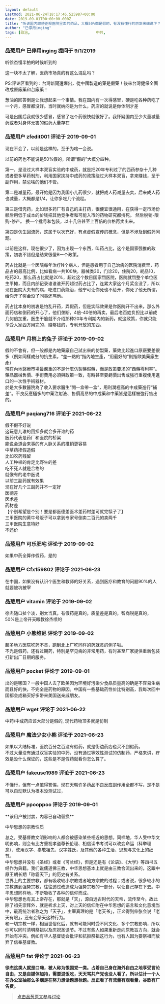 ```yaml
---
layout: default
Lastmod: 2021-06-24T18:17:46.525987+00:00
date: 2019-09-01T00:00:00.000Z
title: "听说国内即使正规医院里面的药品，大概50%都是假的，有没有懂行的朋友来细说下？"
author: "已停用inging"
tags: [政治,								中共,								中国]
---
```



### 品葱用户 **已停用inging** 提问于 9/1/2019
    
听徐杰慢半拍的时候听到的  
  
这一块不太了解，医药市场真的有这么混乱吗？  
  
PS:评论区看到的：台灣新聞還爆出，從中國製造的藥是假藥！後來台灣健保全面改成原廠藥和台廠藥！  
  
葱油的回答倒是让我想起来一个事情。我在国内有一次得感冒，硬是吃各种药吃了一个月，感冒都没好。当时就纳闷是为什么，药店的就说是你体制才差  
  
可是出国后我就很少感冒，感冒了吃个药很快就很好了。我怀疑国内至少大量减量药或者对身体无害的假药大量存在
    
                

### 品葱用户 **zfedit001** 评论于 2019-09-01
        
现在不会了，以前是这样的，至于为啥一会说。  
  
以前的药也不能说是50%假的，所谓“假的”大概分四种。  
  
第一，是没过大样本双盲实验的中成药，就是把20年专利过了的西药参杂十几种或者更多草药制剂，利用国家扶持中成药的政策绕过大样本双盲，拿来赚钱，至于副作用，禁忌啥的他们不管。  
  
第二是减量药，最开始是因为我国小儿药很少，就把成人药减量去卖，后来成人药也减量，大概都是1/4，让你多吃几个流程。  
  
第三是借壳药，比如很多药厂有自己的主打药，很便宜很通用，在获得一定市场份额后用低于成本的价钱把其他竞争者和可能入市的药物研究都挤死。 然后脱销-限购-停产。 换一个批号和包装，以十几倍甚至上百倍的价格再卖出来。  
  
第四是仿生回流药，这属于以次充好，有点虚假宣传的概念，但是不涉及到假药问题。  
  
以前是这样，现在很少了，因为出现一个东西，叫药占比，这个是国家强推的政策，初衷不错但是结果很傻B一个政策。  
  
药占比就是一个医院每年治疗N个病人，但是患者用于自己治病的医院消费里，药品占的最高比例，比如看病一共100块，器械类30，门诊20，住院20，耗品10，吃药20，那么药占比就是20%，超过这个数目国家罚医院，医院就罚整个单位医生平摊，而且内部记录谁谁谁开药超过药占比了，连累大家这个月奖金没了，所以现在医院大夫有的病，吃进口药能治，他宁可让你死也不给开，你死了他无所谓，给你开了奖金没了同事还骂他。  
  
药占比本身的初衷是怕乱开药，弄假药，但是实际效果是你医院开不出来，那么外面药店和倒药的开心了，他们垄断，4倍-40倍的再卖，最后老百姓负担比以前成几何倍加重，医生干脆就不介绍那种20年专利期内的新药，就这政策，你就只能享受人家西方用完的，赚够钱的，专利开放的东西。
        
                

### 品葱用户 **月梢上的兔子** 评论于 2019-09-02
        
假的不會有，但一般都是內地藥廠自己試出來的仿製藥，藥效比起進口原廠要差很多（例如同樣成分的抗生素，“差一點的”指內地生產，“用最好的”則指歐美藥廠生產）  
現在內地醫療市場最嚴重的不是什麼仿製藥假藥，而是政策要求的“西藥零利率”。藥品器械售價、手術費用必須與政策一致，有時甚至要虧價出售或強行重複使用進口的一次性手術器材。  
於是大多數醫院為了收入要求醫生“開一盒帶一盒”，用利潤極高的中成藥進行“補差”。不良反應極多的中藥注射液、售價高昂的中成藥和中藥皆是這樣被強行售出的。
        
                

### 品葱用户 **paqiang716** 评论于 2021-06-22
        
假不假不好说  
这玩意儿谁的回扣多就会多开谁的药  
医药代表是药厂和医院的桥梁  
能说会道会来事的有人脉关系的推销更容易  
中草药掺假造假  
比如农药残留  
人工种植的肯定比野生的差  
吃不死人就是合格的  
就像有的老中医说  
以前三副药就有效果  
现在好几个三副药并不一定好  
医德差  
医术差  
药材差  
【个别希望是个别！要是都医德差医术差药材差可就完犊子了】  
三甲医院的黄牛号贩子可以拿到专家号倒卖二百元的卖两千  
三甲医院生意特好  
不还价
        
                

### 品葱用户 **可乐肥宅** 评论于 2019-09-02
        
如果中药全算作假药，是的
        
                

### 品葱用户 **Cfx159802** 评论于 2021-06-23
        
在中国，如果没有认识个医生和教师的好关系，遇到医疗和教育的问题90%的人就要被坑被宰
        
                

### 品葱用户 **vitamin** 评论于 2019-09-02
        
徐杰随口扯个淡，别太当真，有假药是真的，质量差是真的，智商税是真的，50%是上帝开天眼教徐杰喷的
        
                

### 品葱用户 **小熊维尼** 评论于 2019-09-02
        
超多地方医院吃药不灵，跑到北上广吃同样的药就灵的例子啦。  
不光是假药，还有过期药，特别是罕见病的非常用药，有时甚至厂家提供重新包装打新出厂日期的服务。
        
                

### 品葱用户 **pocket** 评论于 2019-09-01
        
出的是哪国？一般中国人去了欧美因为环境好污染少食品质量高的确是不容易生病而且好的快，不完全是药物的原因。中国有一些基础药性价比特别高，我每次回中国都会成箱买好多带来美国送亲戚朋友。
        
                

### 品葱用户 **wget** 评论于 2021-06-22
        
中药/中成药应该大部分是假的, 现代药物顶多就是仿制
        
                

### 品葱用户 **魔法少女小熊** 评论于 2021-06-23
        
如果以大陆标准，医院百分之百没有假药，就是街边药店也买不到假药。  
不过大量没有通过双盲实验的中药，没有通过等效性测试的仿制药，严格来讲，疗效是没什么保证的，这些是不是假药就看你怎么算了。
        
                

### 品葱用户 **fakeuse1989** 评论于 2021-06-23
        
不懂行，但有一点值得警惕，现在天朝许多药品不良反应副作用全都不写，是不是可以自动默认为根本没测试过，
        
                

### 品葱用户 **ppooppoo** 评论于 2019-09-01
        
\*\*该用户被封禁，内容已自动替换\*\*

中华思想的宗教性质  
  
总之，受基督教文明影响的人都会被感染某些相近的思想。同样地，华人受中华文明影响，则会有比方重视孝道尊长伦理、相信读书考试可以改变命运（科举理念）、使用汉字、祟敬祖先、汉字姓氏，及其他的各种生活、思想与文化上的细节。  
中华思想并没有《圣经》或者《可兰经》，但是还是有《论语》、《大学》等四书五经作为典籍。我们说儒道佛三教，中华思想基本上就是由三教合流出来的，这跟中原王朝长期「称霸天下」的历史有关系。  
世界上的主要宗教，都有吸收较小宗教或者地方宗教的过程；或者说，很多较小的宗教遇到强势宗教，往往透过改造成为强势宗教的一部分，以让自己存在下去。中华思想同样地，不断吸收了各种的信仰而成。  
中华思想也有其上帝存在，那就是「天」，源自远古时代的天帝，流传至今。故此除了祖先崇拜外，就是祈求上天，对上天的信仰附在中华思想的语言和文化意境当中，最高统治者称之为「天子」，主宰真理的是「老天爷」，正义得到伸张会说「老天有眼」，还有会祭天这种行为。  
和一切宗教一样，相当世俗化后，就有可能同时受不同文化、多个宗教影响，所以你可以同时清明祭祖以及庆祝圣诞节。不过有些人如果重新走向原教旨方向，就会开始有冲突。例如有华人基督徒会批评和抗拒祭祖这行为，也有人因为要祭祖而放弃了信奉基督教。
        
                

### 品葱用户 **fat** 评论于 2021-06-23
        
**徐杰这类人就是口嗨，被人称为恨国党一类。占着自己身在海外自由之地享受言论自由，又是自媒体加持，需要混饭吃，天天骂共产党也没人看了。所以估计一个人在办公室抽那么多烟是在努力想话题想标题。反正看了有流量有观看量，谷歌有广告费。**
        
                





> [点击品葱原文参与讨论](https://pincong.rocks/question/7906)

